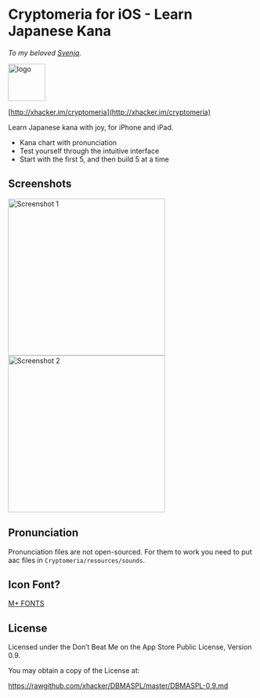 # Cryptomeria for iOS - Learn Japanese Kana

*To my beloved [Svenja](https://github.com/csvenja).*

<img alt="logo" src="https://raw.github.com/xhacker/Cryptomeria-iOS/master/Cryptomeria/Images.xcassets/AppIcon.appiconset/icon-76@2x.png" width="76">

[http://xhacker.im/cryptomeria](http://xhacker.im/cryptomeria)

Learn Japanese kana with joy, for iPhone and iPad.

* Kana chart with pronunciation
* Test yourself through the intuitive interface
* Start with the first 5, and then build 5 at a time

## Screenshots

<img alt="Screenshot 1" src="https://raw.github.com/xhacker/cryptomeria-iOS/master/Screenshots/iPhone-1.png" width="320">
<img alt="Screenshot 2" src="https://raw.github.com/xhacker/cryptomeria-iOS/master/Screenshots/iPhone-2.png" width="320">

## Pronunciation

Pronunciation files are not open-sourced. For them to work you need to put aac files in ``Cryptomeria/resources/sounds``.

## Icon Font?

[M+ FONTS](http://mplus-fonts.sourceforge.jp)

## License

Licensed under the Don’t Beat Me on the App Store Public License, Version 0.9.

You may obtain a copy of the License at:

https://rawgithub.com/xhacker/DBMASPL/master/DBMASPL-0.9.md
